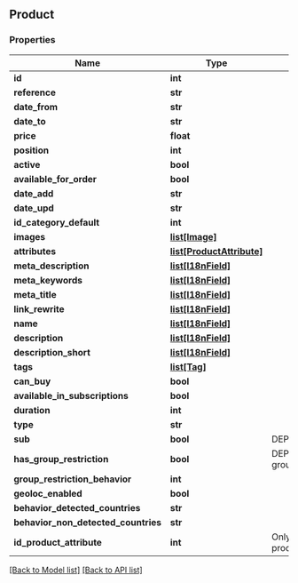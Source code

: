 ## Product

### Properties
Name | Type | Description | Notes
------------ | ------------- | ------------- | -------------
**id** | **int** |  | [optional] 
**reference** | **str** |  | [optional] 
**date_from** | **str** |  | [optional] 
**date_to** | **str** |  | [optional] 
**price** | **float** |  | [optional] 
**position** | **int** |  | [optional] 
**active** | **bool** |  | [optional] 
**available_for_order** | **bool** |  | [optional] 
**date_add** | **str** |  | [optional] 
**date_upd** | **str** |  | [optional] 
**id_category_default** | **int** |  | [optional] 
**images** | [**list[Image]**](#Image) |  | [optional] 
**attributes** | [**list[ProductAttribute]**](#ProductAttribute) |  | [optional] 
**meta_description** | [**list[I18nField]**](#I18nField) |  | [optional] 
**meta_keywords** | [**list[I18nField]**](#I18nField) |  | [optional] 
**meta_title** | [**list[I18nField]**](#I18nField) |  | [optional] 
**link_rewrite** | [**list[I18nField]**](#I18nField) |  | [optional] 
**name** | [**list[I18nField]**](#I18nField) |  | [optional] 
**description** | [**list[I18nField]**](#I18nField) |  | [optional] 
**description_short** | [**list[I18nField]**](#I18nField) |  | [optional] 
**tags** | [**list[Tag]**](#Tag) |  | [optional] 
**can_buy** | **bool** |  | [optional] 
**available_in_subscriptions** | **bool** |  | [optional] 
**duration** | **int** |  | [optional] 
**type** | **str** |  | [optional] 
**sub** | **bool** | DEPRECATED (use type) | [optional] 
**has_group_restriction** | **bool** | DEPRECATED (use group_restriction_behavior) | [optional] 
**group_restriction_behavior** | **int** |  | [optional] 
**geoloc_enabled** | **bool** |  | [optional] 
**behavior_detected_countries** | **str** |  | [optional] 
**behavior_non_detected_countries** | **str** |  | [optional] 
**id_product_attribute** | **int** | Only available when the product is in a cart | [optional] 

[[Back to Model list]](#documentation-for-models) [[Back to API list]](#documentation-for-api-endpoints)


